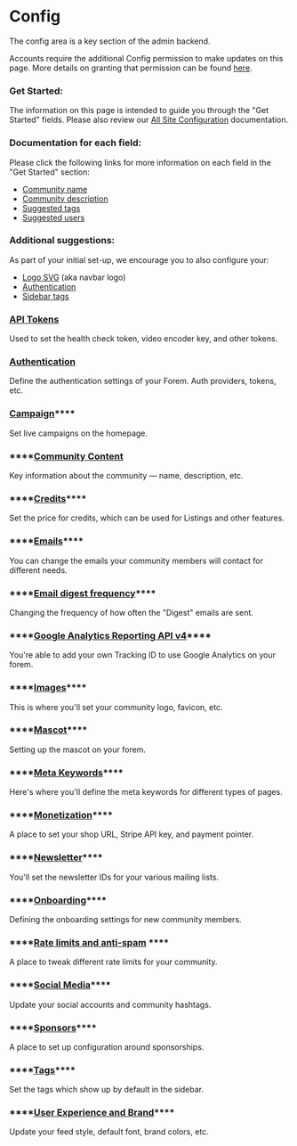 # Config

The config area is a key section of the admin backend.

Accounts require the additional Config permission to make updates on this page.  More details on granting that permission can be found [here](../users/user-roles.md#single-resource-admin). 

### Get Started:

The information on this page is intended to guide you through the "Get Started" fields.  Please also review our [All Site Configuration](./) documentation.

### Documentation for each field:

Please click the following links for more information on each field in the "Get Started" section:

* [Community name](community-content.md#community-name)
* [Community description](community-content.md#community-description)
* [Suggested tags](onboarding.md#suggested-users-and-tags)
* [Suggested users](onboarding.md#suggested-users-and-tags)

### Additional suggestions:

As part of your initial set-up, we encourage you to also configure your:

* [Logo SVG](images.md#logo-svg) \(aka navbar logo\)
* [Authentication](/docs/_advanced-customization/config/authentication)
* [Sidebar tags](tags.md#sidebar-tags)

### [API Tokens](/docs/_advanced-customization/config/api-tokens)

Used to set the health check token, video encoder key, and other tokens.

### [Authentication](/docs/_advanced-customization/config/authentication)

Define the authentication settings of your Forem.  Auth providers, tokens, etc.

### [**Campaign**](campaign.md)\*\*\*\*

Set live campaigns on the homepage.

### \*\*\*\*[**Community Content**](community-content.md)

Key information about the community — name, description, etc.

### \*\*\*\*[**Credits**](credits.md)\*\*\*\*

Set the price for credits, which can be used for Listings and other features.

### \*\*\*\*[**Emails**](emails.md)\*\*\*\*

You can change the emails your community members will contact for different needs.

### \*\*\*\*[**Email digest frequency**](email-digest.md)\*\*\*\*

Changing the frequency of how often the "Digest" emails are sent.

### \*\*\*\*[**Google Analytics Reporting API v4**](/docs/_advanced-customization/config/google-analytics)\*\*\*\*

You're able to add your own Tracking ID to use Google Analytics on your forem.

### \*\*\*\*[**Images**](images.md)\*\*\*\*

This is where you'll set your community logo, favicon, etc.

### \*\*\*\*[**Mascot**](/docs/_advanced-customization/config/mascot)\*\*\*\*

Setting up the mascot on your forem.

### \*\*\*\*[**Meta Keywords**](/docs/_advanced-customization/config/meta-keywords)\*\*\*\*

Here's where you'll define the meta keywords for different types of pages.

### \*\*\*\*[**Monetization**](monetization.md)\*\*\*\*

A place to set your shop URL, Stripe API key, and payment pointer.

### \*\*\*\*[**Newsletter**](newsletter.md)\*\*\*\*

You'll set the newsletter IDs for your various mailing lists.

### \*\*\*\*[**Onboarding**](onboarding.md)\*\*\*\*

Defining the onboarding settings for new community members.

### \*\*\*\*[**Rate limits and anti-spam**](rate-limits.md) ****

A place to tweak different rate limits for your community.

### \*\*\*\*[**Social Media**](social-media.md)\*\*\*\*

Update your social accounts and community hashtags.

### \*\*\*\*[**Sponsors**](sponsors.md)\*\*\*\*

A place to set up configuration around sponsorships.

### \*\*\*\*[**Tags**](tags.md)\*\*\*\*

Set the tags which show up by default in the sidebar.

### \*\*\*\*[**User Experience and Brand**](/docs/_advanced-customization/config/user-experience-and-brand)\*\*\*\*

Update your feed style, default font, brand colors, etc.


